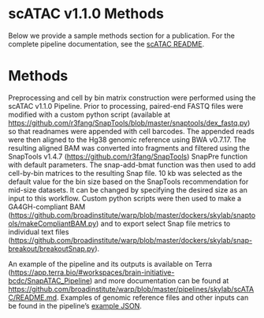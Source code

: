 # scATAC v1.1.0 Methods
Below we provide a sample methods section for a publication. For the complete pipeline documentation, see the [scATAC README](README.md).

# Methods
Preprocessing and cell by bin matrix construction were performed using the scATAC v1.1.0 Pipeline. Prior to processing, paired-end FASTQ files were modified with a custom python script (available at https://github.com/r3fang/SnapTools/blob/master/snaptools/dex_fastq.py) so that readnames were appended with cell barcodes. The appended reads were then aligned to the Hg38 genomic reference using BWA v0.7.17. The resulting aligned BAM was converted into fragments and filtered using the SnapTools v1.4.7 (https://github.com/r3fang/SnapTools) SnapPre function with default parameters. The snap-add-bmat function was then used to add cell-by-bin matrices to the resulting Snap file. 10 kb was selected as the default value for the bin size based on the SnapTools recommendation for mid-size datasets. It can be changed by specifying the desired size as an input to this workflow. Custom python scripts were then used to make a GA4GH-compliant BAM (https://github.com/broadinstitute/warp/blob/master/dockers/skylab/snaptools/makeCompliantBAM.py) and to export select Snap file metrics to individual text files (https://github.com/broadinstitute/warp/blob/master/dockers/skylab/snap-breakout/breakoutSnap.py). 

An example of the pipeline and its outputs is available on Terra (https://app.terra.bio/#workspaces/brain-initiative-bcdc/SnapATAC_Pipeline) and more documentation can be found at https://github.com/broadinstitute/warp/blob/master/pipelines/skylab/scATAC/README.md. Examples of genomic reference files and other inputs can be found in the pipeline’s [example JSON](https://github.com/broadinstitute/warp/blob/master/pipelines/skylab/scATAC/example_inputs/human_example.json).

